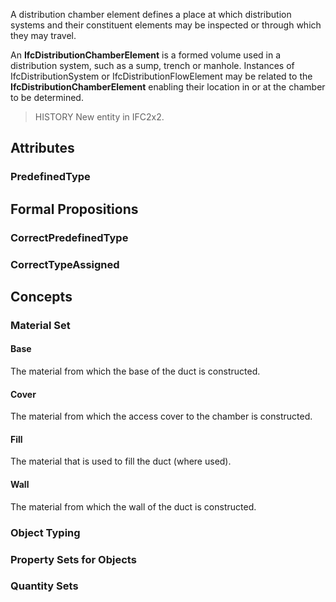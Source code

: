 A distribution chamber element defines a place at which distribution systems and their constituent elements may be inspected or through which they may travel.

<!-- end of short definition -->


An **IfcDistributionChamberElement** is a formed volume used in a distribution system, such as a sump, trench or manhole. Instances of IfcDistributionSystem or IfcDistributionFlowElement may be related to the **IfcDistributionChamberElement** enabling their location in or at the chamber to be determined.

> HISTORY New entity in IFC2x2.

## Attributes

### PredefinedType


## Formal Propositions

### CorrectPredefinedType


### CorrectTypeAssigned

## Concepts

### Material Set

#### Base

The material from which the base of the duct is constructed.

#### Cover

The material from which the access cover to the chamber is constructed.

#### Fill

The material that is used to fill the duct (where used).

#### Wall

The material from which the wall of the duct is constructed.

### Object Typing



### Property Sets for Objects



### Quantity Sets



